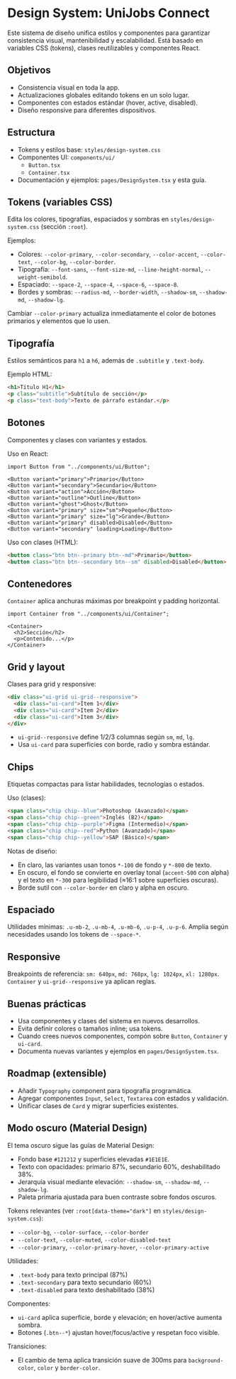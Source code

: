 # Design System: UniJobs Connect

Este sistema de diseño unifica estilos y componentes para garantizar consistencia visual, mantenibilidad y escalabilidad. Está basado en variables CSS (tokens), clases reutilizables y componentes React.

## Objetivos
- Consistencia visual en toda la app.
- Actualizaciones globales editando tokens en un solo lugar.
- Componentes con estados estándar (hover, active, disabled).
- Diseño responsive para diferentes dispositivos.

## Estructura
- Tokens y estilos base: `styles/design-system.css`
- Componentes UI: `components/ui/`
  - `Button.tsx`
  - `Container.tsx`
- Documentación y ejemplos: `pages/DesignSystem.tsx` y esta guía.

## Tokens (variables CSS)
Edita los colores, tipografías, espaciados y sombras en `styles/design-system.css` (sección `:root`).

Ejemplos:
- Colores: `--color-primary`, `--color-secondary`, `--color-accent`, `--color-text`, `--color-bg`, `--color-border`.
- Tipografía: `--font-sans`, `--font-size-md`, `--line-height-normal`, `--weight-semibold`.
- Espaciado: `--space-2`, `--space-4`, `--space-6`, `--space-8`.
- Bordes y sombras: `--radius-md`, `--border-width`, `--shadow-sm`, `--shadow-md`, `--shadow-lg`.

Cambiar `--color-primary` actualiza inmediatamente el color de botones primarios y elementos que lo usen.

## Tipografía
Estilos semánticos para `h1` a `h6`, además de `.subtitle` y `.text-body`.

Ejemplo HTML:
```html
<h1>Título H1</h1>
<p class="subtitle">Subtítulo de sección</p>
<p class="text-body">Texto de párrafo estándar.</p>
```

## Botones
Componentes y clases con variantes y estados.

Uso en React:
```tsx
import Button from "../components/ui/Button";

<Button variant="primary">Primario</Button>
<Button variant="secondary">Secundario</Button>
<Button variant="action">Acción</Button>
<Button variant="outline">Outline</Button>
<Button variant="ghost">Ghost</Button>
<Button variant="primary" size="sm">Pequeño</Button>
<Button variant="primary" size="lg">Grande</Button>
<Button variant="primary" disabled>Disabled</Button>
<Button variant="secondary" loading>Loading</Button>
```

Uso con clases (HTML):
```html
<button class="btn btn--primary btn--md">Primario</button>
<button class="btn btn--secondary btn--sm" disabled>Disabled</button>
```

## Contenedores
`Container` aplica anchuras máximas por breakpoint y padding horizontal.

```tsx
import Container from "../components/ui/Container";

<Container>
  <h2>Sección</h2>
  <p>Contenido...</p>
</Container>
```

## Grid y layout
Clases para grid y responsive:

```html
<div class="ui-grid ui-grid--responsive">
  <div class="ui-card">Item 1</div>
  <div class="ui-card">Item 2</div>
  <div class="ui-card">Item 3</div>
</div>
```

- `ui-grid--responsive` define 1/2/3 columnas según `sm`, `md`, `lg`.
- Usa `ui-card` para superficies con borde, radio y sombra estándar.

## Chips
Etiquetas compactas para listar habilidades, tecnologías o estados.

Uso (clases):
```html
<span class="chip chip--blue">Photoshop (Avanzado)</span>
<span class="chip chip--green">Inglés (B2)</span>
<span class="chip chip--purple">Figma (Intermedio)</span>
<span class="chip chip--red">Python (Avanzado)</span>
<span class="chip chip--yellow">SAP (Básico)</span>
```

Notas de diseño:
- En claro, las variantes usan tonos `*-100` de fondo y `*-800` de texto.
- En oscuro, el fondo se convierte en overlay tonal (`accent-500` con alpha) y el texto en `*-300` para legibilidad (≈16:1 sobre superficies oscuras).
- Borde sutil con `--color-border` en claro y alpha en oscuro.

## Espaciado
Utilidades mínimas: `.u-mb-2`, `.u-mb-4`, `.u-mb-6`, `.u-p-4`, `.u-p-6`. Amplía según necesidades usando los tokens de `--space-*`.

## Responsive
Breakpoints de referencia: `sm: 640px`, `md: 768px`, `lg: 1024px`, `xl: 1280px`. `Container` y `ui-grid--responsive` ya aplican reglas.

## Buenas prácticas
- Usa componentes y clases del sistema en nuevos desarrollos.
- Evita definir colores o tamaños inline; usa tokens.
- Cuando crees nuevos componentes, compón sobre `Button`, `Container` y `ui-card`.
- Documenta nuevas variantes y ejemplos en `pages/DesignSystem.tsx`.

## Roadmap (extensible)
- Añadir `Typography` component para tipografía programática.
- Agregar componentes `Input`, `Select`, `Textarea` con estados y validación.
- Unificar clases de `Card` y migrar superficies existentes.

## Modo oscuro (Material Design)
El tema oscuro sigue las guías de Material Design:
- Fondo base `#121212` y superficies elevadas `#1E1E1E`.
- Texto con opacidades: primario 87%, secundario 60%, deshabilitado 38%.
- Jerarquía visual mediante elevación: `--shadow-sm`, `--shadow-md`, `--shadow-lg`.
- Paleta primaria ajustada para buen contraste sobre fondos oscuros.

Tokens relevantes (ver `:root[data-theme="dark"]` en `styles/design-system.css`):
- `--color-bg`, `--color-surface`, `--color-border`
- `--color-text`, `--color-muted`, `--color-disabled-text`
- `--color-primary`, `--color-primary-hover`, `--color-primary-active`

Utilidades:
- `.text-body` para texto principal (87%)
- `.text-secondary` para texto secundario (60%)
- `.text-disabled` para texto deshabilitado (38%)

Componentes:
- `ui-card` aplica superficie, borde y elevación; en hover/active aumenta sombra.
- Botones (`.btn--*`) ajustan hover/focus/active y respetan foco visible.

Transiciones:
- El cambio de tema aplica transición suave de 300ms para `background-color`, `color` y `border-color`.